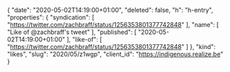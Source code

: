 {
  "date": "2020-05-02T14:19:00+01:00",
  "deleted": false,
  "h": "h-entry",
  "properties": {
    "syndication": [
      "https://twitter.com/zachbraff/status/1256353801377742848"
    ],
    "name": [
      "Like of @zachbraff's tweet"
    ],
    "published": [
      "2020-05-02T14:19:00+01:00"
    ],
    "like-of": [
      "https://twitter.com/zachbraff/status/1256353801377742848"
    ]
  },
  "kind": "likes",
  "slug": "2020/05/z1wgp",
  "client_id": "https://indigenous.realize.be"
}
